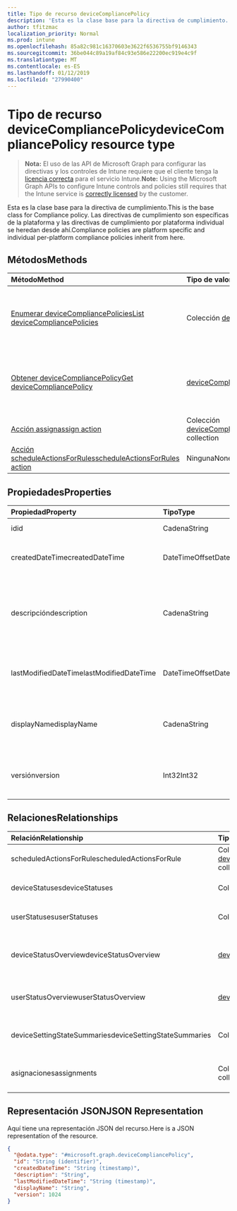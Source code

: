 ```yaml
---
title: Tipo de recurso deviceCompliancePolicy
description: 'Esta es la clase base para la directiva de cumplimiento. Las directivas de cumplimiento son específicas de la plataforma y las directivas de cumplimiento por plataforma individual se heredan desde ahí. '
author: tfitzmac
localization_priority: Normal
ms.prod: intune
ms.openlocfilehash: 85a82c981c16370603e3622f6536755bf9146343
ms.sourcegitcommit: 36be044c89a19af84c93e586e22200ec919e4c9f
ms.translationtype: MT
ms.contentlocale: es-ES
ms.lasthandoff: 01/12/2019
ms.locfileid: "27990400"
---
```

# <a name="devicecompliancepolicy-resource-type"></a><span data-ttu-id="f917b-104">Tipo de recurso deviceCompliancePolicy</span><span class="sxs-lookup"><span data-stu-id="f917b-104">deviceCompliancePolicy resource type</span></span>

> <span data-ttu-id="f917b-105">**Nota:** El uso de las API de Microsoft Graph para configurar las directivas y los controles de Intune requiere que el cliente tenga la [licencia correcta](https://go.microsoft.com/fwlink/?linkid=839381) para el servicio Intune.</span><span class="sxs-lookup"><span data-stu-id="f917b-105">**Note:** Using the Microsoft Graph APIs to configure Intune controls and policies still requires that the Intune service is [correctly licensed](https://go.microsoft.com/fwlink/?linkid=839381) by the customer.</span></span>

<span data-ttu-id="f917b-106">Esta es la clase base para la directiva de cumplimiento.</span><span class="sxs-lookup"><span data-stu-id="f917b-106">This is the base class for Compliance policy.</span></span> <span data-ttu-id="f917b-107">Las directivas de cumplimiento son específicas de la plataforma y las directivas de cumplimiento por plataforma individual se heredan desde ahí.</span><span class="sxs-lookup"><span data-stu-id="f917b-107">Compliance policies are platform specific and individual per-platform compliance policies inherit from here.</span></span> 
## <a name="methods"></a><span data-ttu-id="f917b-108">Métodos</span><span class="sxs-lookup"><span data-stu-id="f917b-108">Methods</span></span>
|<span data-ttu-id="f917b-109">Método</span><span class="sxs-lookup"><span data-stu-id="f917b-109">Method</span></span>|<span data-ttu-id="f917b-110">Tipo de valor devuelto</span><span class="sxs-lookup"><span data-stu-id="f917b-110">Return Type</span></span>|<span data-ttu-id="f917b-111">Descripción</span><span class="sxs-lookup"><span data-stu-id="f917b-111">Description</span></span>|
|:---|:---|:---|
|[<span data-ttu-id="f917b-112">Enumerar deviceCompliancePolicies</span><span class="sxs-lookup"><span data-stu-id="f917b-112">List deviceCompliancePolicies</span></span>](../api/intune-deviceconfig-devicecompliancepolicy-list.md)|<span data-ttu-id="f917b-113">Colección [deviceCompliancePolicy](../resources/intune-deviceconfig-devicecompliancepolicy.md)</span><span class="sxs-lookup"><span data-stu-id="f917b-113">[deviceCompliancePolicy](../resources/intune-deviceconfig-devicecompliancepolicy.md) collection</span></span>|<span data-ttu-id="f917b-114">Enumere las propiedades y las relaciones de los objetos [deviceCompliancePolicy](../resources/intune-deviceconfig-devicecompliancepolicy.md).</span><span class="sxs-lookup"><span data-stu-id="f917b-114">List properties and relationships of the [deviceCompliancePolicy](../resources/intune-deviceconfig-devicecompliancepolicy.md) objects.</span></span>|
|[<span data-ttu-id="f917b-115">Obtener deviceCompliancePolicy</span><span class="sxs-lookup"><span data-stu-id="f917b-115">Get deviceCompliancePolicy</span></span>](../api/intune-deviceconfig-devicecompliancepolicy-get.md)|[<span data-ttu-id="f917b-116">deviceCompliancePolicy</span><span class="sxs-lookup"><span data-stu-id="f917b-116">deviceCompliancePolicy</span></span>](../resources/intune-deviceconfig-devicecompliancepolicy.md)|<span data-ttu-id="f917b-117">Lea las propiedades y las relaciones del objeto [deviceCompliancePolicy](../resources/intune-deviceconfig-devicecompliancepolicy.md).</span><span class="sxs-lookup"><span data-stu-id="f917b-117">Read properties and relationships of the [deviceCompliancePolicy](../resources/intune-deviceconfig-devicecompliancepolicy.md) object.</span></span>|
|[<span data-ttu-id="f917b-118">Acción assign</span><span class="sxs-lookup"><span data-stu-id="f917b-118">assign action</span></span>](../api/intune-deviceconfig-devicecompliancepolicy-assign.md)|<span data-ttu-id="f917b-119">Colección [deviceCompliancePolicyAssignment](../resources/intune-deviceconfig-devicecompliancepolicyassignment.md)</span><span class="sxs-lookup"><span data-stu-id="f917b-119">[deviceCompliancePolicyAssignment](../resources/intune-deviceconfig-devicecompliancepolicyassignment.md) collection</span></span>|<span data-ttu-id="f917b-120">Todavía no documentado</span><span class="sxs-lookup"><span data-stu-id="f917b-120">Not yet documented</span></span>|
|[<span data-ttu-id="f917b-121">Acción scheduleActionsForRules</span><span class="sxs-lookup"><span data-stu-id="f917b-121">scheduleActionsForRules action</span></span>](../api/intune-deviceconfig-devicecompliancepolicy-scheduleactionsforrules.md)|<span data-ttu-id="f917b-122">Ninguna</span><span class="sxs-lookup"><span data-stu-id="f917b-122">None</span></span>|<span data-ttu-id="f917b-123">Todavía no documentado</span><span class="sxs-lookup"><span data-stu-id="f917b-123">Not yet documented</span></span>|

## <a name="properties"></a><span data-ttu-id="f917b-124">Propiedades</span><span class="sxs-lookup"><span data-stu-id="f917b-124">Properties</span></span>
|<span data-ttu-id="f917b-125">Propiedad</span><span class="sxs-lookup"><span data-stu-id="f917b-125">Property</span></span>|<span data-ttu-id="f917b-126">Tipo</span><span class="sxs-lookup"><span data-stu-id="f917b-126">Type</span></span>|<span data-ttu-id="f917b-127">Descripción</span><span class="sxs-lookup"><span data-stu-id="f917b-127">Description</span></span>|
|:---|:---|:---|
|<span data-ttu-id="f917b-128">id</span><span class="sxs-lookup"><span data-stu-id="f917b-128">id</span></span>|<span data-ttu-id="f917b-129">Cadena</span><span class="sxs-lookup"><span data-stu-id="f917b-129">String</span></span>|<span data-ttu-id="f917b-130">Clave de la entidad.</span><span class="sxs-lookup"><span data-stu-id="f917b-130">Key of the entity.</span></span>|
|<span data-ttu-id="f917b-131">createdDateTime</span><span class="sxs-lookup"><span data-stu-id="f917b-131">createdDateTime</span></span>|<span data-ttu-id="f917b-132">DateTimeOffset</span><span class="sxs-lookup"><span data-stu-id="f917b-132">DateTimeOffset</span></span>|<span data-ttu-id="f917b-133">Fecha y hora en la que se creó el objeto.</span><span class="sxs-lookup"><span data-stu-id="f917b-133">DateTime the object was created.</span></span>|
|<span data-ttu-id="f917b-134">descripción</span><span class="sxs-lookup"><span data-stu-id="f917b-134">description</span></span>|<span data-ttu-id="f917b-135">Cadena</span><span class="sxs-lookup"><span data-stu-id="f917b-135">String</span></span>|<span data-ttu-id="f917b-136">Descripción proporcionada por el administrador de la configuración del dispositivo.</span><span class="sxs-lookup"><span data-stu-id="f917b-136">Admin provided description of the Device Configuration.</span></span>|
|<span data-ttu-id="f917b-137">lastModifiedDateTime</span><span class="sxs-lookup"><span data-stu-id="f917b-137">lastModifiedDateTime</span></span>|<span data-ttu-id="f917b-138">DateTimeOffset</span><span class="sxs-lookup"><span data-stu-id="f917b-138">DateTimeOffset</span></span>|<span data-ttu-id="f917b-139">Fecha y hora en la que se modificó el objeto por última vez.</span><span class="sxs-lookup"><span data-stu-id="f917b-139">DateTime the object was last modified.</span></span>|
|<span data-ttu-id="f917b-140">displayName</span><span class="sxs-lookup"><span data-stu-id="f917b-140">displayName</span></span>|<span data-ttu-id="f917b-141">Cadena</span><span class="sxs-lookup"><span data-stu-id="f917b-141">String</span></span>|<span data-ttu-id="f917b-142">Nombre proporcionado por el administrador de la configuración del dispositivo.</span><span class="sxs-lookup"><span data-stu-id="f917b-142">Admin provided name of the device configuration.</span></span>|
|<span data-ttu-id="f917b-143">versión</span><span class="sxs-lookup"><span data-stu-id="f917b-143">version</span></span>|<span data-ttu-id="f917b-144">Int32</span><span class="sxs-lookup"><span data-stu-id="f917b-144">Int32</span></span>|<span data-ttu-id="f917b-145">Versión de la configuración del dispositivo.</span><span class="sxs-lookup"><span data-stu-id="f917b-145">Version of the device configuration.</span></span>|

## <a name="relationships"></a><span data-ttu-id="f917b-146">Relaciones</span><span class="sxs-lookup"><span data-stu-id="f917b-146">Relationships</span></span>
|<span data-ttu-id="f917b-147">Relación</span><span class="sxs-lookup"><span data-stu-id="f917b-147">Relationship</span></span>|<span data-ttu-id="f917b-148">Tipo</span><span class="sxs-lookup"><span data-stu-id="f917b-148">Type</span></span>|<span data-ttu-id="f917b-149">Descripción</span><span class="sxs-lookup"><span data-stu-id="f917b-149">Description</span></span>|
|:---|:---|:---|
|<span data-ttu-id="f917b-150">scheduledActionsForRule</span><span class="sxs-lookup"><span data-stu-id="f917b-150">scheduledActionsForRule</span></span>|<span data-ttu-id="f917b-151">Colección [deviceComplianceScheduledActionForRule](../resources/intune-deviceconfig-devicecompliancescheduledactionforrule.md)</span><span class="sxs-lookup"><span data-stu-id="f917b-151">[deviceComplianceScheduledActionForRule](../resources/intune-deviceconfig-devicecompliancescheduledactionforrule.md) collection</span></span>|<span data-ttu-id="f917b-152">La lista de acción programada para esta regla</span><span class="sxs-lookup"><span data-stu-id="f917b-152">The list of scheduled action for this rule</span></span>|
|<span data-ttu-id="f917b-153">deviceStatuses</span><span class="sxs-lookup"><span data-stu-id="f917b-153">deviceStatuses</span></span>|<span data-ttu-id="f917b-154">Colección [deviceComplianceDeviceStatus](../resources/intune-deviceconfig-devicecompliancedevicestatus.md)</span><span class="sxs-lookup"><span data-stu-id="f917b-154">[deviceComplianceDeviceStatus](../resources/intune-deviceconfig-devicecompliancedevicestatus.md) collection</span></span>|<span data-ttu-id="f917b-155">Lista de DeviceComplianceDeviceStatus.</span><span class="sxs-lookup"><span data-stu-id="f917b-155">List of DeviceComplianceDeviceStatus.</span></span>|
|<span data-ttu-id="f917b-156">userStatuses</span><span class="sxs-lookup"><span data-stu-id="f917b-156">userStatuses</span></span>|<span data-ttu-id="f917b-157">Colección [deviceComplianceUserStatus](../resources/intune-deviceconfig-devicecomplianceuserstatus.md)</span><span class="sxs-lookup"><span data-stu-id="f917b-157">[deviceComplianceUserStatus](../resources/intune-deviceconfig-devicecomplianceuserstatus.md) collection</span></span>|<span data-ttu-id="f917b-158">Lista de DeviceComplianceUserStatus.</span><span class="sxs-lookup"><span data-stu-id="f917b-158">List of DeviceComplianceUserStatus.</span></span>|
|<span data-ttu-id="f917b-159">deviceStatusOverview</span><span class="sxs-lookup"><span data-stu-id="f917b-159">deviceStatusOverview</span></span>|[<span data-ttu-id="f917b-160">deviceComplianceDeviceOverview</span><span class="sxs-lookup"><span data-stu-id="f917b-160">deviceComplianceDeviceOverview</span></span>](../resources/intune-deviceconfig-devicecompliancedeviceoverview.md)|<span data-ttu-id="f917b-161">Información general del estado de los dispositivos sobre el cumplimiento de dispositivos</span><span class="sxs-lookup"><span data-stu-id="f917b-161">Device compliance devices status overview</span></span>|
|<span data-ttu-id="f917b-162">userStatusOverview</span><span class="sxs-lookup"><span data-stu-id="f917b-162">userStatusOverview</span></span>|[<span data-ttu-id="f917b-163">deviceComplianceUserOverview</span><span class="sxs-lookup"><span data-stu-id="f917b-163">deviceComplianceUserOverview</span></span>](../resources/intune-deviceconfig-devicecomplianceuseroverview.md)|<span data-ttu-id="f917b-164">Información general del estado de los usuarios sobre el cumplimiento de dispositivos</span><span class="sxs-lookup"><span data-stu-id="f917b-164">Device compliance users status overview</span></span>|
|<span data-ttu-id="f917b-165">deviceSettingStateSummaries</span><span class="sxs-lookup"><span data-stu-id="f917b-165">deviceSettingStateSummaries</span></span>|<span data-ttu-id="f917b-166">Colección [settingStateDeviceSummary](../resources/intune-deviceconfig-settingstatedevicesummary.md)</span><span class="sxs-lookup"><span data-stu-id="f917b-166">[settingStateDeviceSummary](../resources/intune-deviceconfig-settingstatedevicesummary.md) collection</span></span>|<span data-ttu-id="f917b-167">Resumen de dispositivo del estado de configuración de cumplimiento</span><span class="sxs-lookup"><span data-stu-id="f917b-167">Compliance Setting State Device Summary</span></span>|
|<span data-ttu-id="f917b-168">asignaciones</span><span class="sxs-lookup"><span data-stu-id="f917b-168">assignments</span></span>|<span data-ttu-id="f917b-169">Colección [deviceCompliancePolicyAssignment](../resources/intune-deviceconfig-devicecompliancepolicyassignment.md)</span><span class="sxs-lookup"><span data-stu-id="f917b-169">[deviceCompliancePolicyAssignment](../resources/intune-deviceconfig-devicecompliancepolicyassignment.md) collection</span></span>|<span data-ttu-id="f917b-170">El conjunto de asignaciones para esta directiva de cumplimiento.</span><span class="sxs-lookup"><span data-stu-id="f917b-170">The collection of assignments for this compliance policy.</span></span>|

## <a name="json-representation"></a><span data-ttu-id="f917b-171">Representación JSON</span><span class="sxs-lookup"><span data-stu-id="f917b-171">JSON Representation</span></span>
<span data-ttu-id="f917b-172">Aquí tiene una representación JSON del recurso.</span><span class="sxs-lookup"><span data-stu-id="f917b-172">Here is a JSON representation of the resource.</span></span>
<!-- {
  "blockType": "resource",
  "keyProperty": "id",
  "@odata.type": "microsoft.graph.deviceCompliancePolicy"
}
-->
``` json
{
  "@odata.type": "#microsoft.graph.deviceCompliancePolicy",
  "id": "String (identifier)",
  "createdDateTime": "String (timestamp)",
  "description": "String",
  "lastModifiedDateTime": "String (timestamp)",
  "displayName": "String",
  "version": 1024
}
```



